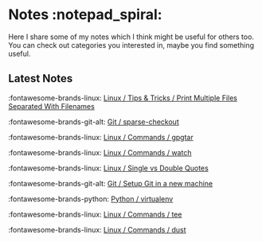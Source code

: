 # Notes :notepad_spiral:

Here I share some of my notes which I think might be useful for others too. You can check out
categories you interested in, maybe you find something useful.

<!-- TODO: Instead of showing all the notes, display category tree here in page. Just like side nav -->

## Latest Notes

:fontawesome-brands-linux: [ Linux / Tips & Tricks / Print Multiple Files Separated With Filenames](./linux/tips-and-tricks/print-multiple-files-separated-with-filename/index.md)

:fontawesome-brands-git-alt: [ Git / sparse-checkout](./git/sparse-checkout/index.md)

:fontawesome-brands-linux: [ Linux / Commands / gpgtar](./linux/commands/gpgtar/index.md)

:fontawesome-brands-linux: [ Linux / Commands / watch](./linux/commands/watch/index.md)

:fontawesome-brands-linux: [ Linux / Single vs Double Quotes](./linux/single-vs-double-quotes/index.md)

:fontawesome-brands-git-alt: [ Git / Setup Git in a new machine](./git/setup.md)

:fontawesome-brands-python: [ Python / virtualenv](./python/virtualenv/index.md1)

:fontawesome-brands-linux: [ Linux / Commands / tee](./linux/commands/tee/index.md)

:fontawesome-brands-linux: [ Linux / Commands / dust](./linux/commands/dust/index.md)